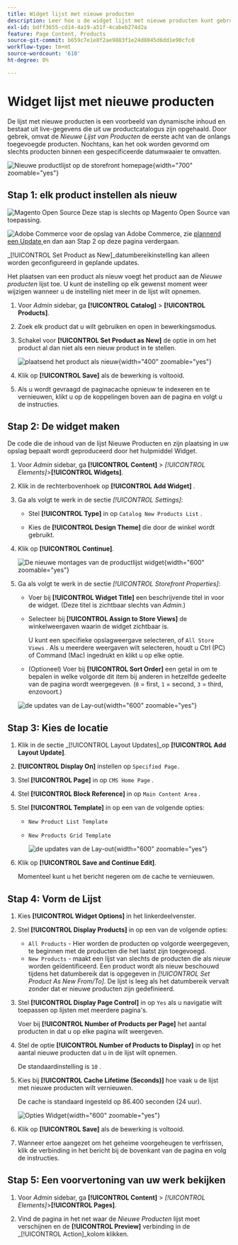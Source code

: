 ```yaml
---
title: Widget lijst met nieuwe producten
description: Leer hoe u de widget lijst met nieuwe producten kunt gebruiken om een lijst weer te geven met de laatst toegevoegde producten.
exl-id: bdff3655-cd14-4a19-a51f-4cabeb274d2a
feature: Page Content, Products
source-git-commit: b659c7e1e8f2ae9883f1e24d8045d6dd1e90cfc0
workflow-type: tm+mt
source-wordcount: '610'
ht-degree: 0%

---
```


# Widget lijst met nieuwe producten

De lijst met nieuwe producten is een voorbeeld van dynamische inhoud en bestaat uit live-gegevens die uit uw productcatalogus zijn opgehaald. Door gebrek, omvat de _Nieuwe Lijst van Producten_ de eerste acht van de onlangs toegevoegde producten. Nochtans, kan het ook worden gevormd om slechts producten binnen een gespecificeerde datumwaaier te omvatten.

![ Nieuwe productlijst op de storefront homepage ](./assets/storefront-home-page-new-products.png){width="700" zoomable="yes"}

## Stap 1: elk product instellen als nieuw

![ Magento Open Source ](../assets/open-source.svg) Deze stap is slechts op Magento Open Source van toepassing.

![ Adobe Commerce ](../assets/adobe-logo.svg) voor de opslag van Adobe Commerce, zie [ plannend een Update ](content-staging-scheduled-update.md) en dan aan Stap 2 op deze pagina verdergaan.

_[!UICONTROL Set Product as New]_datumbereikinstelling kan alleen worden geconfigureerd in geplande updates.

Het plaatsen van een product als nieuw voegt het product aan de _Nieuwe producten_ lijst toe. U kunt de instelling op elk gewenst moment weer wijzigen wanneer u de instelling niet meer in de lijst wilt opnemen.

1. Voor _Admin_ sidebar, ga **[!UICONTROL Catalog]** > **[!UICONTROL Products]**.

1. Zoek elk product dat u wilt gebruiken en open in bewerkingsmodus.

1. Schakel voor **[!UICONTROL Set Product as New]** de optie in om het product al dan niet als een nieuw product in te stellen.

   ![ plaatsend het product als nieuw ](./assets/product-set-as-new.png){width="400" zoomable="yes"}

1. Klik op **[!UICONTROL Save]** als de bewerking is voltooid.

1. Als u wordt gevraagd de paginacache opnieuw te indexeren en te vernieuwen, klikt u op de koppelingen boven aan de pagina en volgt u de instructies.

## Stap 2: De widget maken

De code die de inhoud van de lijst Nieuwe Producten en zijn plaatsing in uw opslag bepaalt wordt geproduceerd door het hulpmiddel Widget.

1. Voor _Admin_ sidebar, ga **[!UICONTROL Content]** > _[!UICONTROL Elements]_>**[!UICONTROL Widgets]**.

1. Klik in de rechterbovenhoek op **[!UICONTROL Add Widget]** .

1. Ga als volgt te werk in de sectie _[!UICONTROL Settings]_:

   - Stel **[!UICONTROL Type]** in op `Catalog New Products List` .

   - Kies de **[!UICONTROL Design Theme]** die door de winkel wordt gebruikt.

1. Klik op **[!UICONTROL Continue]**.

   ![ De nieuwe montages van de productlijst widget ](./assets/widget-settings.png){width="600" zoomable="yes"}

1. Ga als volgt te werk in de sectie _[!UICONTROL Storefront Properties]_:

   - Voer bij **[!UICONTROL Widget Title]** een beschrijvende titel in voor de widget. (Deze titel is zichtbaar slechts van _Admin_.)

   - Selecteer bij **[!UICONTROL Assign to Store Views]** de winkelweergaven waarin de widget zichtbaar is.

     U kunt een specifieke opslagweergave selecteren, of `All Store Views` . Als u meerdere weergaven wilt selecteren, houdt u Ctrl (PC) of Command (Mac) ingedrukt en klikt u op elke optie.

   - (Optioneel) Voer bij **[!UICONTROL Sort Order]** een getal in om te bepalen in welke volgorde dit item bij anderen in hetzelfde gedeelte van de pagina wordt weergegeven. (`0` = first, `1` = second, `3` = third, enzovoort.)

   ![ de updates van de Lay-out ](./assets/widget-layout-update-home-page.png){width="600" zoomable="yes"}

## Stap 3: Kies de locatie

1. Klik in de sectie _[!UICONTROL Layout Updates]_op **[!UICONTROL Add Layout Update]**.

1. **[!UICONTROL Display On]** instellen op `Specified Page.`

1. Stel **[!UICONTROL Page]** in op `CMS Home Page` .

1. Stel **[!UICONTROL Block Reference]** in op `Main Content Area` .

1. Stel **[!UICONTROL Template]** in op een van de volgende opties:

   - `New Product List Template`
   - `New Products Grid Template`

     ![ de updates van de Lay-out ](./assets/widget-layout-update-new-products-list.png){width="600" zoomable="yes"}

1. Klik op **[!UICONTROL Save and Continue Edit]**.

   Momenteel kunt u het bericht negeren om de cache te vernieuwen.

## Stap 4: Vorm de Lijst

1. Kies **[!UICONTROL Widget Options]** in het linkerdeelvenster.

1. Stel **[!UICONTROL Display Products]** in op een van de volgende opties:

   - `All Products` - Hier worden de producten op volgorde weergegeven, te beginnen met de producten die het laatst zijn toegevoegd.
   - `New Products` - maakt een lijst van slechts de producten die als _nieuw_ worden geïdentificeerd. Een product wordt als nieuw beschouwd tijdens het datumbereik dat is opgegeven in _[!UICONTROL Set Product As New From/To]_. De lijst is leeg als het datumbereik vervalt zonder dat er nieuwe producten zijn gedefinieerd.

1. Stel **[!UICONTROL Display Page Control]** in op `Yes` als u navigatie wilt toepassen op lijsten met meerdere pagina&#39;s.

   Voer bij **[!UICONTROL Number of Products per Page]** het aantal producten in dat u op elke pagina wilt weergeven.

1. Stel de optie **[!UICONTROL Number of Products to Display]** in op het aantal nieuwe producten dat u in de lijst wilt opnemen.

   De standaardinstelling is `10` .

1. Kies bij **[!UICONTROL Cache Lifetime (Seconds)]** hoe vaak u de lijst met nieuwe producten wilt vernieuwen.

   De cache is standaard ingesteld op 86.400 seconden (24 uur).

   ![ Opties Widget ](./assets/widget-options-new-product-list.png){width="600" zoomable="yes"}

1. Klik op **[!UICONTROL Save]** als de bewerking is voltooid.

1. Wanneer ertoe aangezet om het geheime voorgeheugen te verfrissen, klik de verbinding in het bericht bij de bovenkant van de pagina en volg de instructies.

## Stap 5: Een voorvertoning van uw werk bekijken

1. Voor _Admin_ sidebar, ga **[!UICONTROL Content]** > _[!UICONTROL Elements]_>**[!UICONTROL Pages]**.

1. Vind de pagina in het net waar de _Nieuwe Producten_ lijst moet verschijnen en de **[!UICONTROL Preview]** verbinding in de _[!UICONTROL Action]_kolom klikken.
